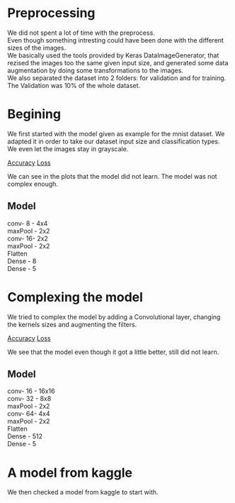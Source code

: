 # Preprocessing

We did not spent a lot of time with the preprocess.  
Even though something intresting could have been done with the different sizes of the images.  
We basically used the tools provided by Keras DataImageGenerator, that rezised the images too the same given input size, and generated some data augmentation by doing some transformations to the images.  
We also separated the dataset into 2 folders: for validation and for training. The Validation was 10% of the whole dataset.  



# Begining

We first started with the model given as example for the mnist dataset. We adapted it in order to take our dataset input size and classification types. We even let the images stay in grayscale.

[Accuracy](plots/first_cnn_acc.pdf)
[Loss](plots/first_cnn_loss.pdf)

We can see in the plots that the model did not learn.
The model was not complex enough.

## Model
conv- 8 - 4x4  
maxPool - 2x2  
conv- 16- 2x2  
maxPool - 2x2  
Flatten  
Dense - 8  
Dense - 5  

# Complexing the model

We tried to complex the model by adding a Convolutional layer, changing the kernels sizes and augmenting the filters.

[Accuracy](plots/2_cnn_acc.pdf)
[Loss](plots/2_cnn_loss.pdf)

We see that the model even though it got a little better, still did not learn.

## Model
conv- 16 - 16x16  
conv- 32 - 8x8  
maxPool - 2x2  
conv- 64- 4x4  
maxPool - 2x2  
Flatten  
Dense - 512  
Dense - 5  


# A model from kaggle

We then checked a model from kaggle to start with.
